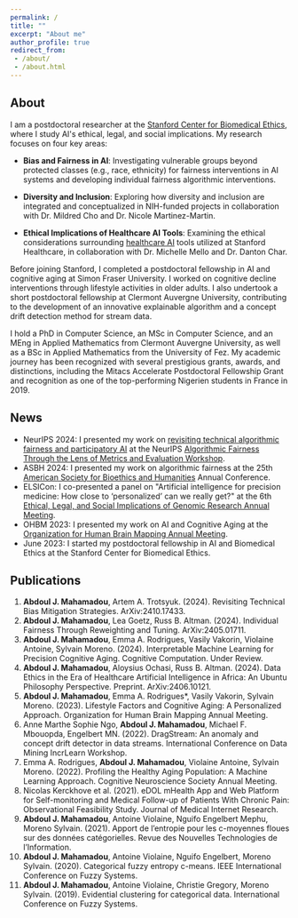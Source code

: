 ```yaml
---
permalink: /
title: ""
excerpt: "About me"
author_profile: true
redirect_from:
 - /about/
 - /about.html
---
```


About 
------
I am a postdoctoral researcher at the [Stanford Center for Biomedical Ethics](https://med.stanford.edu/bioethics.html), where I study AI's ethical, legal, and social implications. My research focuses on four key areas:

- **Bias and Fairness in AI**: Investigating vulnerable groups beyond protected classes (e.g., race, ethnicity) for fairness interventions in AI systems and developing individual fairness algorithmic interventions.

- **Diversity and Inclusion**: Exploring how diversity and inclusion are integrated and conceptualized in NIH-funded projects in collaboration with Dr. Mildred Cho and Dr. Nicole Martinez-Martin.

- **Ethical Implications of Healthcare AI Tools**: Examining the ethical considerations surrounding [healthcare AI](https://impact.stanford.edu/healthcare-ai) tools utilized at Stanford Healthcare, in collaboration with Dr. Michelle Mello and Dr. Danton Char.


Before joining Stanford, I completed a postdoctoral fellowship in AI and cognitive aging at Simon Fraser University. I worked on cognitive decline interventions through lifestyle activities in older adults. I also undertook a short postdoctoral fellowship at Clermont Auvergne University, contributing to the development of an innovative explainable algorithm and a concept drift detection method for stream data.

I hold a PhD in Computer Science, an MSc in Computer Science, and an MEng in Applied Mathematics from Clermont Auvergne University, as well as a BSc in Applied Mathematics from the University of Fez. My academic journey has been recognized with several prestigious grants, awards, and distinctions, including the Mitacs Accelerate Postdoctoral Fellowship Grant and recognition as one of the top-performing Nigerien students in France in 2019.

News
------
- NeurIPS 2024: I presented my work on [revisiting technical algorithmic fairness and participatory AI](https://arxiv.org/pdf/2410.17433) at the NeurIPS [Algorithmic Fairness Through the Lens of Metrics and Evaluation Workshop](https://www.afciworkshop.org/afme2024).  
- ASBH 2024: I presented my work on algorithmic fairness at the 25th [American Society for Bioethics and Humanities](https://asbh.org/) Annual Conference.
- ELSICon: I co-presented a panel on "Artificial intelligence for precision medicine: How close to ‘personalized’ can we really get?" at the 6th [Ethical, Legal, and Social Implications of Genomic Research Annual Meeting](https://elsicon2024.eventscribe.net/).
- OHBM 2023: I presented my work on AI and Cognitive Aging at the [Organization for Human Brain Mapping Annual Meeting](https://event.fourwaves.com/ohbm2023/pages).
- June 2023: I started my postdoctoral fellowship in AI and Biomedical Ethics at the Stanford Center for Biomedical Ethics.

Publications
------
1.	**Abdoul J. Mahamadou**, Artem A. Trotsyuk. (2024). Revisiting Technical Bias Mitigation Strategies. ArXiv:2410.17433.
2.	**Abdoul J. Mahamadou**, Lea Goetz, Russ B. Altman. (2024). Individual Fairness Through Reweighting and Tuning. ArXiv:2405.01711.
3.	**Abdoul J. Mahamadou**, Emma A. Rodrigues, Vasily Vakorin, Violaine Antoine, Sylvain Moreno. (2024). Interpretable Machine Learning for Precision Cognitive Aging. Cognitive Computation. Under Review.
4.	**Abdoul J. Mahamadou**, Aloysius Ochasi, Russ B. Altman. (2024). Data Ethics in the Era of Healthcare Artificial Intelligence in Africa: An Ubuntu Philosophy Perspective. Preprint. ArXiv:2406.10121. 
5.	**Abdoul J. Mahamadou**, Emma A. Rodrigues*, Vasily Vakorin, Sylvain Moreno. (2023). Lifestyle Factors and Cognitive Aging: A Personalized Approach. Organization for Human Brain Mapping Annual Meeting.
6.	Anne Marthe Sophie Ngo, **Abdoul J. Mahamadou**, Michael F. Mbouopda, Engelbert MN. (2022). DragStream: An anomaly and concept drift detector in data streams. International Conference on Data Mining IncrLearn Workshop.
7.	Emma A. Rodrigues, **Abdoul J. Mahamadou**, Violaine Antoine, Sylvain Moreno. (2022). Profiling the Healthy Aging Population: A Machine Learning Approach. Cognitive Neuroscience Society Annual Meeting.
8.	Nicolas Kerckhove et al. (2021). eDOL mHealth App and Web Platform for Self-monitoring and Medical Follow-up of Patients With Chronic Pain: Observational Feasibility Study. Journal of Medical Internet Research.
9.	**Abdoul J. Mahamadou**, Antoine Violaine, Nguifo Engelbert Mephu, Moreno Sylvain. (2021). Apport de l’entropie pour les c-moyennes floues sur des données catégorielles. Revue des Nouvelles Technologies de l’Information.
10.	**Abdoul J. Mahamadou**, Antoine Violaine, Nguifo Engelbert, Moreno Sylvain. (2020). Categorical fuzzy entropy c-means. IEEE International Conference on Fuzzy Systems.
11.	**Abdoul J. Mahamadou**, Antoine Violaine, Christie Gregory, Moreno Sylvain. (2019). Evidential clustering for categorical data. International Conference on Fuzzy Systems.
